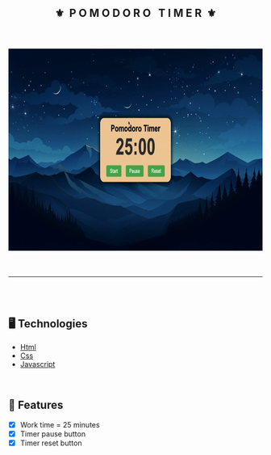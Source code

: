 <div align="center">
    <h2>⚜️&nbsp; P O M O D O R O &nbsp; T I M E R &nbsp;⚜️</h2>
</div>

<br>

<h3 align="center">
    <img src="Pomodoro_Timer/live_demo .gif" alt="project gif" height="400px">
    <br>
</h3>

<br><hr>

<br><br>

## 🖥 Technologies
  * [Html](https://www.w3schools.com/html/)
  * [Css](https://www.w3schools.com/css/)
  * [Javascript](https://www.javascripttutorial.net/)

<br>

## 🧾 Features
- [x] Work time = 25 minutes
- [x] Timer pause button
- [x] Timer reset button
